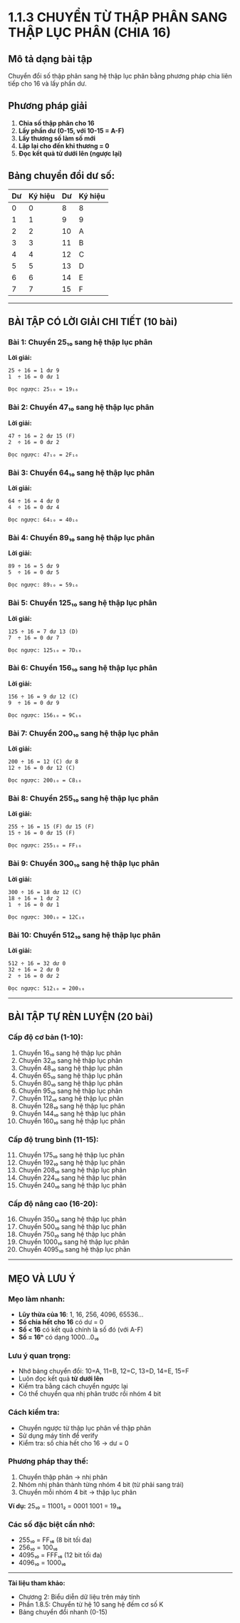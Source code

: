 # 1.1.3 CHUYỂN TỪ THẬP PHÂN SANG THẬP LỤC PHÂN (CHIA 16)

## Mô tả dạng bài tập
Chuyển đổi số thập phân sang hệ thập lục phân bằng phương pháp chia liên tiếp cho 16 và lấy phần dư.

## Phương pháp giải
1. **Chia số thập phân cho 16**
2. **Lấy phần dư (0-15, với 10-15 = A-F)**
3. **Lấy thương số làm số mới**
4. **Lặp lại cho đến khi thương = 0**
5. **Đọc kết quả từ dưới lên (ngược lại)**

## Bảng chuyển đổi dư số:
| Dư | Ký hiệu | Dư | Ký hiệu |
|----|---------|----|---------| 
| 0  | 0       | 8  | 8       |
| 1  | 1       | 9  | 9       |
| 2  | 2       | 10 | A       |
| 3  | 3       | 11 | B       |
| 4  | 4       | 12 | C       |
| 5  | 5       | 13 | D       |
| 6  | 6       | 14 | E       |
| 7  | 7       | 15 | F       |

---

## BÀI TẬP CÓ LỜI GIẢI CHI TIẾT (10 bài)

### Bài 1: Chuyển 25₁₀ sang hệ thập lục phân

**Lời giải:**
```
25 ÷ 16 = 1 dư 9
1  ÷ 16 = 0 dư 1

Đọc ngược: 25₁₀ = 19₁₆
```

### Bài 2: Chuyển 47₁₀ sang hệ thập lục phân

**Lời giải:**
```
47 ÷ 16 = 2 dư 15 (F)
2  ÷ 16 = 0 dư 2

Đọc ngược: 47₁₀ = 2F₁₆
```

### Bài 3: Chuyển 64₁₀ sang hệ thập lục phân

**Lời giải:**
```
64 ÷ 16 = 4 dư 0
4  ÷ 16 = 0 dư 4

Đọc ngược: 64₁₀ = 40₁₆
```

### Bài 4: Chuyển 89₁₀ sang hệ thập lục phân

**Lời giải:**
```
89 ÷ 16 = 5 dư 9
5  ÷ 16 = 0 dư 5

Đọc ngược: 89₁₀ = 59₁₆
```

### Bài 5: Chuyển 125₁₀ sang hệ thập lục phân

**Lời giải:**
```
125 ÷ 16 = 7 dư 13 (D)
7  ÷ 16 = 0 dư 7

Đọc ngược: 125₁₀ = 7D₁₆
```

### Bài 6: Chuyển 156₁₀ sang hệ thập lục phân

**Lời giải:**
```
156 ÷ 16 = 9 dư 12 (C)
9  ÷ 16 = 0 dư 9

Đọc ngược: 156₁₀ = 9C₁₆
```

### Bài 7: Chuyển 200₁₀ sang hệ thập lục phân

**Lời giải:**
```
200 ÷ 16 = 12 (C) dư 8
12 ÷ 16 = 0 dư 12 (C)

Đọc ngược: 200₁₀ = C8₁₆
```

### Bài 8: Chuyển 255₁₀ sang hệ thập lục phân

**Lời giải:**
```
255 ÷ 16 = 15 (F) dư 15 (F)
15 ÷ 16 = 0 dư 15 (F)

Đọc ngược: 255₁₀ = FF₁₆
```

### Bài 9: Chuyển 300₁₀ sang hệ thập lục phân

**Lời giải:**
```
300 ÷ 16 = 18 dư 12 (C)
18 ÷ 16 = 1 dư 2
1  ÷ 16 = 0 dư 1

Đọc ngược: 300₁₀ = 12C₁₆
```

### Bài 10: Chuyển 512₁₀ sang hệ thập lục phân

**Lời giải:**
```
512 ÷ 16 = 32 dư 0
32 ÷ 16 = 2 dư 0
2  ÷ 16 = 0 dư 2

Đọc ngược: 512₁₀ = 200₁₆
```

---

## BÀI TẬP TỰ RÈN LUYỆN (20 bài)

### Cấp độ cơ bản (1-10):
1. Chuyển 16₁₀ sang hệ thập lục phân
2. Chuyển 32₁₀ sang hệ thập lục phân
3. Chuyển 48₁₀ sang hệ thập lục phân
4. Chuyển 65₁₀ sang hệ thập lục phân
5. Chuyển 80₁₀ sang hệ thập lục phân
6. Chuyển 95₁₀ sang hệ thập lục phân
7. Chuyển 112₁₀ sang hệ thập lục phân
8. Chuyển 128₁₀ sang hệ thập lục phân
9. Chuyển 144₁₀ sang hệ thập lục phân
10. Chuyển 160₁₀ sang hệ thập lục phân

### Cấp độ trung bình (11-15):
11. Chuyển 175₁₀ sang hệ thập lục phân
12. Chuyển 192₁₀ sang hệ thập lục phân
13. Chuyển 208₁₀ sang hệ thập lục phân
14. Chuyển 224₁₀ sang hệ thập lục phân
15. Chuyển 240₁₀ sang hệ thập lục phân

### Cấp độ nâng cao (16-20):
16. Chuyển 350₁₀ sang hệ thập lục phân
17. Chuyển 500₁₀ sang hệ thập lục phân
18. Chuyển 750₁₀ sang hệ thập lục phân
19. Chuyển 1000₁₀ sang hệ thập lục phân
20. Chuyển 4095₁₀ sang hệ thập lục phân

---

## MẸO VÀ LƯU Ý

### Mẹo làm nhanh:
- **Lũy thừa của 16**: 1, 16, 256, 4096, 65536...
- **Số chia hết cho 16** có dư = 0
- **Số < 16** có kết quả chính là số đó (với A-F)
- **Số = 16ⁿ** có dạng 1000...0₁₆

### Lưu ý quan trọng:
- Nhớ bảng chuyển đổi: 10=A, 11=B, 12=C, 13=D, 14=E, 15=F
- Luôn đọc kết quả **từ dưới lên**
- Kiểm tra bằng cách chuyển ngược lại
- Có thể chuyển qua nhị phân trước rồi nhóm 4 bit

### Cách kiểm tra:
- Chuyển ngược từ thập lục phân về thập phân
- Sử dụng máy tính để verify
- Kiểm tra: số chia hết cho 16 → dư = 0

### Phương pháp thay thế:
1. Chuyển thập phân → nhị phân
2. Nhóm nhị phân thành từng nhóm 4 bit (từ phải sang trái)
3. Chuyển mỗi nhóm 4 bit → thập lục phân

**Ví dụ:** 25₁₀ = 11001₂ = 0001 1001 = 19₁₆

### Các số đặc biệt cần nhớ:
- 255₁₀ = FF₁₆ (8 bit tối đa)
- 256₁₀ = 100₁₆
- 4095₁₀ = FFF₁₆ (12 bit tối đa)
- 4096₁₀ = 1000₁₆

---

**Tài liệu tham khảo:**
- Chương 2: Biểu diễn dữ liệu trên máy tính
- Phần 1.8.5: Chuyển từ hệ 10 sang hệ đếm cơ số K
- Bảng chuyển đổi nhanh (0-15)
